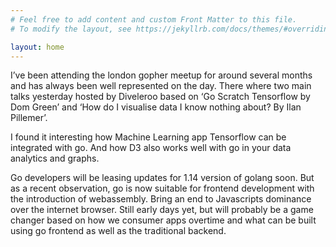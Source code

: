 ```yaml
---
# Feel free to add content and custom Front Matter to this file.
# To modify the layout, see https://jekyllrb.com/docs/themes/#overriding-theme-defaults

layout: home
---
```

I’ve been attending the london gopher meetup for around several months and has always been well represented on the day. There where two main talks yesterday hosted by Diveleroo based on ‘Go Scratch Tensorflow by Dom Green’ and ‘How do I visualise data I know nothing about? By Ilan Pillemer’.

I found it interesting how Machine Learning app Tensorflow can be integrated with go. And how D3 also works well with go in your data analytics and graphs.

Go developers will be leasing updates for 1.14 version of golang soon. But as a recent observation, go is now suitable for frontend development with the introduction of webassembly. Bring an end to Javascripts dominance over the internet browser. Still early days yet, but will probably be a game changer based on how we consumer apps overtime and what can be built using go frontend as well as the traditional backend.
